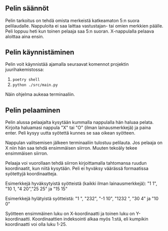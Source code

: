 # 

## Pelin säännöt

Pelin tarkoitus on tehdä omista merkeistä katkeamaton 5:n suora pelilaudalle. Nappuloita ei saa laittaa vastustajan- tai omien merkkien päälle. Peli loppuu heti kun toinen pelaaja saa 5:n suoran. X-nappulalla pelaava aloittaa aina ensin.

## Pelin käynnistäminen

Pelin voit käynnistää ajamalla seuraavat komennot projektin juurihakemistossa:

1. ```poetry shell```
2. ```python ./src/main.py```

Näin ohjelma aukeaa terminaaliin.

## Pelin pelaaminen

Pelin alussa pelaajalta kysytään kummalla nappulalla hän haluaa pelata. Kirjoita haluamasi nappula "X" tai "O" (ilman lainausmerkkejä) ja paina enter. Peli kysyy uutta syötettä kunnes se saa oikean syötteen.

Nappulan valitsemisen jälkeen terminaaliin tulostuu pelilauta. Jos pelaaja on X niin hän saa tehdä ensimmäisen siirron. Muuten tekoäly tekee ensimmäisen siirron.

Pelaaja voi vuorollaan tehdä siirron kirjoittamalla tahtomansa ruudun koordinaatit, kun niitä kysytään. Peli ei hyväksy väärässä formaatissa syötettyjä koordinaatteja.

Esimerkkejä hyväksytyistä syötteistä (kaikki ilman lainausmerkkejä):
"1 1", "10 1, "4 20","25 25" ja "15 15"

Esimerkkejä hylätyistä syötteistä:
"1 ", "232", "-1 10", "1232 ", "30 4" ja "10 0"

Syötteen ensimmäinen luku on X-koordinaatti ja toinen luku on Y-koordinaatti. Koordinaattien indeksointi alkaa myös 1:stä, eli kumpikin koordinaatti voi olla luku 1-25.
